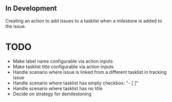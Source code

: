 ## In Development
Creating an action to add issues to a tasklist when a milestone is added to the issue.

# TODO
- Make label name configurable via action inputs
- Make tasklist title configurable via action inputs
- Handle scenario where issue is linked from a different tasklist in tracking issue
- Handle scenario where tasklist has empty checkbox:  "- [ ]"
- Handle scenario where tasklist has no title
- Decide on strategy for demilestoning
